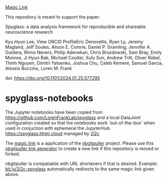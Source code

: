 [Magic Link](https://spyglass.hhmi.2i2c.cloud/hub/user-redirect/git-pull?repo=https%3A%2F%2Fgithub.com%2Fjmunroe%2Fspyglass-notebooks&urlpath=lab%2Ftree%2Fspyglass-notebooks%2Fnotebooks&branch=main)

This repository is meant to support the paper:

Spyglass: a data analysis framework for reproducible and shareable neuroscience research

Kyu Hyun Lee,  View ORCID ProfileEric Denovellis, Ryan Ly, Jeremy Magland, Jeff Soules, Alison E. Comrie, Daniel P. Gramling, Jennifer A. Guidera, Rhino Nevers, Philip Adenekan, Chris Brozdowski, Sam Bray, Emily Monroe, Ji Hyun Bak, Michael Coulter, Xulu Sun, Andrew Tritt, Oliver Rübel, Thinh Nguyen, Dimitri Yatsenko, Joshua Chu, Caleb Kemere, Samuel Garcia, Alessio Buccino, Loren M. Frank

doi: https://doi.org/10.1101/2024.01.25.577295

# spyglass-notebooks

The Jupyter notebooks have been copied from https://github.com/LorenFrankLab/spyglass and a local DataJoint configuration created so that the notebooks work 'out-of-the-box' when used in conjuction with ephemeral the JupyterHub https://spyglass.hhmi.cloud managed by [2i2c](https://2i2c.org)

The [magic link](https://spyglass.hhmi.2i2c.cloud/hub/user-redirect/git-pull?repo=https%3A%2F%2Fgithub.com%2Fjmunroe%2Fspyglass-notebooks&urlpath=lab%2Ftree%2Fspyglass-notebooks%2Fnotebooks&branch=main) is a application of the [nbgitpuller](https://nbgitpuller.readthedocs.io/) project.  Please use this [nbgitpuller link generator](https://nbgitpuller.readthedocs.io/en/latest/link.html) to create a new link if this repository is moved or forked.

nbgitpuller is compatiable with URL shorteners if that is desired. Example: [bit.ly/2i2c-spyglass](https://bit.ly/2i2c-spyglass) automatically redirects to the same magic link given above.
